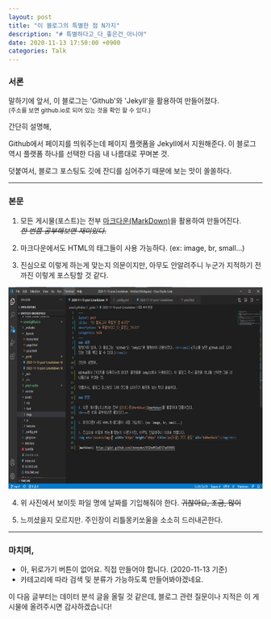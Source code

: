 ```yaml
---
layout: post
title: "이 블로그의 특별한 점 N가지"
description: "# 특별하다고_다_좋은건_아니야"
date: 2020-11-13 17:50:00 +0900
categories: Talk
---
```

### 서론
말하기에 앞서, 이 블로그는 'Github'와 'Jekyll'을 활용하여 만들어졌다. <br><small>(주소를 보면 github.io로 되어 있는 것을 확인 할 수 있다.)</small>

간단히 설명해,

Github에서 페이지를 띄워주는데 페이지 플랫폼을 Jekyll에서 지원해준다. 이 블로그 역시 플랫폼 하나를 선택한 다음 내 나름대로 꾸며본 것. 

덧붙여서, 블로그 포스팅도 깃에 잔디를 심어주기 때문에 보는 맛이 쏠쏠하다.

---

### 본문

1. 모든 게시물(포스트)는 전부 [마크다운(MarkDown)][markdown]을 활용하여 만들어진다.
<br>_~~한 번쯤 공부해보면 재미있다.~~_

2. 마크다운에서도 HTML의 태그들이 사용 가능하다. (ex: image, br, small...)

3. 진심으로 이렇게 하는게 맞는지 의문이지만, 아무도 안알려주니 누군가 지적하기 전까진 이렇게 포스팅할 것 같다.
<img src="/assets/imgs/now_working.png" width="700px" height="400px" title="px(픽셀) 크기 설정" alt="RubberDuck"/>

4. 위 사진에서 보이듯 파일 명에 날짜를 기입해줘야 한다. ~~귀찮아요, 조금, 많이~~

5. 느끼셨을지 모르지만. 주인장이 리틀몽키쏘울을 소소히 드러내곤한다.

---

### 마치며,
* 아, 뒤로가기 버튼이 없어요. 직접 만들어야 합니다. (2020-11-13 기준)
* 카테고리에 따라 검색 및 분류가 가능하도록 만들어봐야겠네요.

이 다음 글부터는 데이터 분석 글을 올릴 것 같은데, 블로그 관련 질문이나 지적은 이 게시물에 올려주시면 감사하겠습니다!



[markdown]: https://gist.github.com/ihoneymon/652be052a0727ad59601